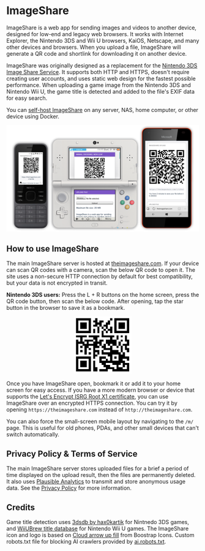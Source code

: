 # ImageShare

ImageShare is a web app for sending images and videos to another device, designed for low-end and legacy web browsers. It works with Internet Explorer, the Nintendo 3DS and Wii U browsers, KaiOS, Netscape, and many other devices and browsers. When you upload a file, ImageShare will generate a QR code and shortlink for downloading it on another device.

ImageShare was originally designed as a replacement for the [Nintendo 3DS Image Share Service](https://web.archive.org/web/20170822055326/https://www.nintendo.com/3ds/image-share). It supports both HTTP and HTTPS, doesn't require creating user accounts, and uses static web design for the fastest possible performance. When uploading a game image from the Nintendo 3DS and Nintendo Wii U, the game title is detected and added to the file's EXIF data for easy search.

You can [self-host ImageShare](DEV.md) on any server, NAS, home computer, or other device using Docker.

![Screenshot of ImageShare on two phones and a Nintendo 3DS](/screenshot.png)

## How to use ImageShare

The main ImageShare server is hosted at [theimageshare.com](http://theimageshare.com/). If your device can scan QR codes with a camera, scan the below QR code to open it. The site uses a non-secure HTTP connection by default for best compatibility, but your data is not encrypted in transit.

**Nintendo 3DS users:** Press the L + R buttons on the home screen, press the QR code button, then scan the below code. After opening, tap the star button in the browser to save it as a bookmark.

<div align="center"><img src="qr-img-http.png" alt="QR code"></div>

Once you have ImageShare open, bookmark it or add it to your home screen for easy access. If you have a more modern browser or device that supports the [Let's Encrypt ISRG Root X1 certificate](https://letsencrypt.org/docs/certificate-compatibility/), you can use ImageShare over an encrypted HTTPS connection. You can try it by opening `https://theimageshare.com` instead of `http://theimageshare.com`.

You can also force the small-screen mobile layout by navigating to the `/m/` page. This is useful for old phones, PDAs, and other small devices that can't switch automatically.

## Privacy Policy & Terms of Service

The main ImageShare server stores uploaded files for a brief a period of time displayed on the upload result, then the files are permanently deleted. It also uses [Plausible Analytics](https://plausible.io) to transmit and store anonymous usage data. See the [Privacy Policy](PRIVACY.md) for more information.

## Credits

Game title detection uses [3dsdb by hax0kartik](https://github.com/hax0kartik/3dsdb) for Nintnedo 3DS games, and [WiiUBrew title database](https://wiiubrew.org/wiki/Title_database) for Nintendo Wii U games. The ImageShare icon and logo is based on [Cloud arrow up fill](https://icons.getbootstrap.com/icons/cloud-arrow-up-fill/) from Boostrap Icons. Custom robots.txt file for blocking AI crawlers provided by [ai.robots.txt](https://github.com/ai-robots-txt/ai.robots.txt).

